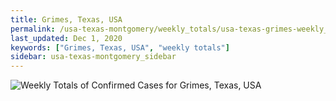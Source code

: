 ```yaml
---
title: Grimes, Texas, USA
permalink: /usa-texas-montgomery/weekly_totals/usa-texas-grimes-weekly_totals.html
last_updated: Dec 1, 2020
keywords: ["Grimes, Texas, USA", "weekly totals"]
sidebar: usa-texas-montgomery_sidebar
---
```


![Weekly Totals of Confirmed Cases for Grimes, Texas, USA](/covid_tracker/images/graphs/usa-texas-grimes-weekly_totals_graph.png)
